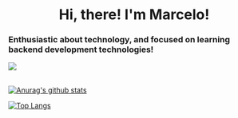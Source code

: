 <h1 align="center"> Hi, there! I'm Marcelo! </h1>
<h3>Enthusiastic about technology, and focused on learning backend development technologies!</h3>
<a href="https://www.linkedin.com/in/mhrocha/">
  <img src="https://img.shields.io/badge/LinkedIn-0077B5?style=for-the-badge&logo=linkedin&logoColor=white"/>
</a></br></br>


[![Anurag's github stats](https://github-readme-stats.vercel.app/api?username=mhrocha1997&count_private=true&show_icons=true&theme=tokyonight)](https://github.com/anuraghazra/github-readme-stats)

[![Top Langs](https://github-readme-stats.vercel.app/api/top-langs/?username=mhrocha1997&layout=compact&theme=tokyonight)](https://github.com/anuraghazra/github-readme-stats)
